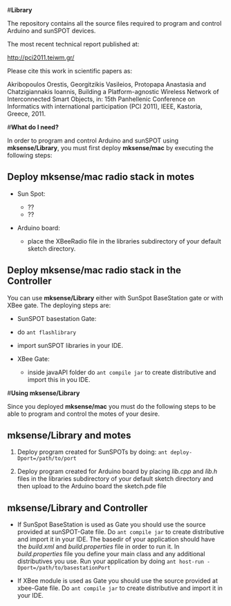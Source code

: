 #**Library**

The repository contains all the source files required to program and control Arduino and sunSPOT devices. 


The most recent technical report published at:

http://pci2011.teiwm.gr/

Please cite this work in scientific papers as:

Akribopoulos Orestis, Georgitzikis Vasileios, Protopapa Anastasia and Chatzigiannakis Ioannis, Building a Platform-agnostic Wireless Network of Interconnected Smart Objects, in: 15th Panhellenic Conference on Informatics with international 
participation (PCI 2011), IEEE, Kastoria, Greece, 2011.


#**What do I need?**

In order to program and control Arduino and sunSPOT using **mksense/Library**, you must first deploy **mksense/mac** by executing the following steps: 


Deploy **mksense/mac** radio stack in motes
--------------------------------------

* Sun Spot: 
  * ??
  * ??

* Arduino board: 
  * place the XBeeRadio file in the libraries subdirectory of your default sketch directory.

Deploy **mksense/mac** radio stack in the Controller
------------------------------------------------------------

You can use **mksense/Library** either with SunSpot BaseStation gate or with XBee gate. The deploying steps are: 

* SunSPOT basestation Gate: 
 * do ```ant flashlibrary``` 
 * import sunSPOT libraries in your IDE.

* XBee Gate: 
  * inside javaAPI folder do ```ant compile jar``` to create distributive and import this in you IDE.


#**Using mksense/Library**

Since you deployed **mksense/mac** you must do the following steps to be able to program and control the motes of your desire.  

**mksense/Library and motes**
----------------------------------------

1. Deploy program created for SunSPOTs by doing:
 ``` ant deploy-Dport=/path/to/port ``` 

2. Deploy program created for Arduino board by placing *lib.cpp* and *lib.h* files in the libraries subdirectory of your default sketch directory and then upload to the Arduino board the sketch.pde file

**mksense/Library and Controller**
-----------------------------------------------------------

* If SunSpot BaseStation is used as Gate you should use the source provided at sunSPOT-Gate file. Do ```ant compile jar``` to create distributive and import it in your IDE. The basedir of your application should have the *build.xml* and *build.properties* file in order to run it. In *build.properties* file you define your main class and any additional distributives you use. Run your application by doing ``` ant host-run -Dport=/path/to/basestationPort ```

* If XBee module is used as Gate you should use the source provided at xbee-Gate file. Do ```ant compile jar``` to create distributive and import it in your IDE. 



 
  
